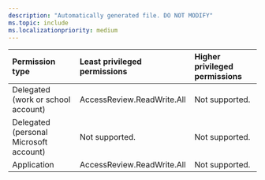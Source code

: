 ```yaml
---
description: "Automatically generated file. DO NOT MODIFY"
ms.topic: include
ms.localizationpriority: medium
---
```


|Permission type|Least privileged permissions|Higher privileged permissions|
|:---|:---|:---|
|Delegated (work or school account)|AccessReview.ReadWrite.All|Not supported.|
|Delegated (personal Microsoft account)|Not supported.|Not supported.|
|Application|AccessReview.ReadWrite.All|Not supported.|

